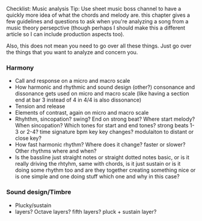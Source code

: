 Checklist: Music analysis
Tip: Use sheet music boss channel to have a quickly more idea of what the chords and melody are.
this chapter gives a few guidelines and questions to ask when you're analyzing a song from a music theory persepctive (though perhaps I should make this a different article so I can include production aspects too).

Also, this does not mean you need to go over all these things. Just go over the things that you want to analyze and concern you.
### Harmony
- Call and response on a micro and macro scale
- How harmonic and rhythmic and sound design (other?) consonance and dissonance gets used on micro and macro scale (like having a section end at bar 3 instead of 4 in 4/4 is also dissonance)
- Tension and release
- Elements of contrast, again on micro and macro scale
- Rhyhthm, sincopation? swing? End on strong beat? Where start melody? When sincopation? Which tones for start and end tones? strong beats 1-3 or 2-4? time signature bpm key key changes? modulaiton to distant or close key?
- How fast harmonic rhythm? Where does it change? faster or slower? Other rhythms where and when?
- Is the bassline just straight notes or straight dotted notes basic, or is it really driving the rhtyhm, same with chords, is it just sustain or is it doing some rhythm too and are they together creating something nice or is one simple and one doing stuff which one and why in this case?
### Sound design/Timbre
- Plucky/sustain
- layers? Octave layers? fifth layers? pluck + sustain layer?
